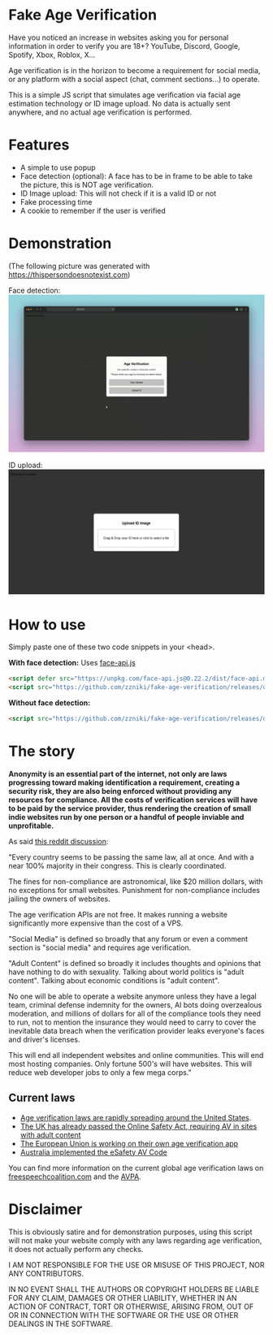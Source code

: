 # Fake Age Verification

Have you noticed an increase in websites asking you for personal information in order to verify you are 18+? YouTube, Discord, Google, Spotify, Xbox, Roblox, X...

Age verification is in the horizon to become a requirement for social media, or any platform with a social aspect (chat, comment sections...) to operate.

This is a simple JS script that simulates age verification via facial age estimation technology or ID image upload. No data is actually sent anywhere, and no actual age verification is performed.

# Features
- A simple to use popup
- Face detection (optional): A face has to be in frame to be able to take the picture, this is NOT age verification.
- ID Image upload: This will not check if it is a valid ID or not
- Fake processing time
- A cookie to remember if the user is verified

# Demonstration
(The following picture was generated with https://thispersondoesnotexist.com)

Face detection:
![Demo of Fake Age Verification](demonstration/video-demonstration.gif)

ID upload:
![Demo of Fake Age Verification](demonstration/id.png)

# How to use
Simply paste one of these two code snippets in your \<head>.

**With face detection:** Uses [face-api.js](https://github.com/justadudewhohacks/face-api.js)
```html
<script defer src="https://unpkg.com/face-api.js@0.22.2/dist/face-api.min.js"></script>
<script src="https://github.com/zzniki/fake-age-verification/releases/download/v1.0/age-verification.js"></script>
```

**Without face detection:**
```html
<script src="https://github.com/zzniki/fake-age-verification/releases/download/v1.0/age-verification.js"></script>
```

# The story

**Anonymity is an essential part of the internet, not only are laws progressing toward making identification a requirement, creating a security risk, they are also being enforced without providing any resources for compliance. All the costs of verification services will have to be paid by the service provider, thus rendering the creation of small indie websites run by one person or a handful of people inviable and unprofitable.**

As said [this reddit discussion](https://www.reddit.com/r/webdev/comments/1mhiw6c/theyre_destroying_the_internet_in_real_time_there):

"Every country seems to be passing the same law, all at once. And with a near 100% majority in their congress. This is clearly coordinated.

The fines for non-compliance are astronomical, like $20 million dollars, with no exceptions for small websites. Punishment for non-compliance includes jailing the owners of websites.

The age verification APIs are not free. It makes running a website significantly more expensive than the cost of a VPS.

"Social Media" is defined so broadly that any forum or even a comment section is "social media" and requires age verification.

"Adult Content" is defined so broadly it includes thoughts and opinions that have nothing to do with sexuality. Talking about world politics is "adult content". Talking about economic conditions is "adult content".

No one will be able to operate a website anymore unless they have a legal team, criminal defense indemnity for the owners, AI bots doing overzealous moderation, and millions of dollars for all of the compliance tools they need to run, not to mention the insurance they would need to carry to cover the inevitable data breach when the verification provider leaks everyone's faces and driver's licenses.

This will end all independent websites and online communities. This will end most hosting companies. Only fortune 500's will have websites. This will reduce web developer jobs to only a few mega corps."

## Current laws
- [Age verification laws are rapidly spreading around the United States](https://action.freespeechcoalition.com/age-verification-bills). 
- [The UK has already passed the Online Safety Act, requiring AV in sites with adult content](https://www.gov.uk/government/publications/online-safety-act-explainer/online-safety-act-explainer)
- [The European Union is working on their own age verification app](https://digital-strategy.ec.europa.eu/en/policies/eu-age-verification)
- [Australia implemented the eSafety AV Code](https://www.abc.net.au/news/2025-07-11/age-verification-search-engines/105516256)

You can find more information on the current global age verification laws on [freespeechcoalition.com](https://action.freespeechcoalition.com/age-verification-resources/global-age-verification-policies) and the [AVPA](https://avpassociation.com/map).

# Disclaimer
This is obviously satire and for demonstration purposes, using this script will not make your website comply with any laws regarding age verification, it does not actually perform any checks.

I AM NOT RESPONSIBLE FOR THE USE OR MISUSE OF THIS PROJECT, NOR ANY CONTRIBUTORS.

IN NO EVENT SHALL THE
AUTHORS OR COPYRIGHT HOLDERS BE LIABLE FOR ANY CLAIM, DAMAGES OR OTHER
LIABILITY, WHETHER IN AN ACTION OF CONTRACT, TORT OR OTHERWISE, ARISING FROM,
OUT OF OR IN CONNECTION WITH THE SOFTWARE OR THE USE OR OTHER DEALINGS IN THE
SOFTWARE.
